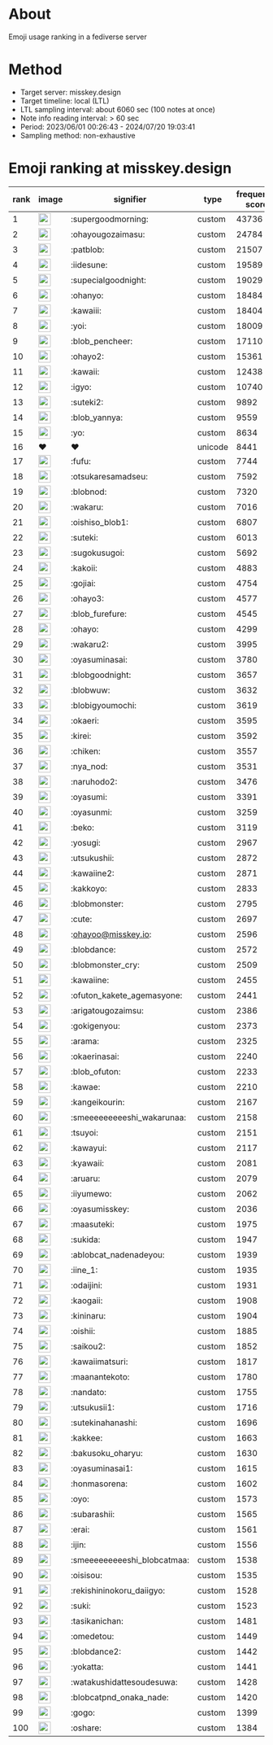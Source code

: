 # About
Emoji usage ranking in a fediverse server

# Method
- Target server: misskey.design
- Target timeline: local (LTL)
- LTL sampling interval: about 6060 sec (100 notes at once)
- Note info reading interval: > 60 sec
- Period: 2023/06/01 00:26:43 - 2024/07/20 19:03:41 
- Sampling method: non-exhaustive

# Emoji ranking at misskey.design

|rank|image|signifier|type|frequency score|
|----|----|----|----|----|
|1|<img height="24" src="https://misskey.design/emoji/supergoodmorning.webp">|:supergoodmorning:|custom|43736|
|2|<img height="24" src="https://misskey.design/emoji/ohayougozaimasu.webp">|:ohayougozaimasu:|custom|24784|
|3|<img height="24" src="https://misskey.design/emoji/patblob.webp">|:patblob:|custom|21507|
|4|<img height="24" src="https://misskey.design/emoji/iidesune.webp">|:iidesune:|custom|19589|
|5|<img height="24" src="https://misskey.design/emoji/supecialgoodnight.webp">|:supecialgoodnight:|custom|19029|
|6|<img height="24" src="https://misskey.design/emoji/ohanyo.webp">|:ohanyo:|custom|18484|
|7|<img height="24" src="https://misskey.design/emoji/kawaiii.webp">|:kawaiii:|custom|18404|
|8|<img height="24" src="https://misskey.design/emoji/yoi.webp">|:yoi:|custom|18009|
|9|<img height="24" src="https://misskey.design/emoji/blob_pencheer.webp">|:blob_pencheer:|custom|17110|
|10|<img height="24" src="https://misskey.design/emoji/ohayo2.webp">|:ohayo2:|custom|15361|
|11|<img height="24" src="https://misskey.design/emoji/kawaii.webp">|:kawaii:|custom|12438|
|12|<img height="24" src="https://misskey.design/emoji/igyo.webp">|:igyo:|custom|10740|
|13|<img height="24" src="https://misskey.design/emoji/suteki2.webp">|:suteki2:|custom|9892|
|14|<img height="24" src="https://misskey.design/emoji/blob_yannya.webp">|:blob_yannya:|custom|9559|
|15|<img height="24" src="https://misskey.design/emoji/yo.webp">|:yo:|custom|8634|
|16|❤|❤|unicode|8441|
|17|<img height="24" src="https://misskey.design/emoji/fufu.webp">|:fufu:|custom|7744|
|18|<img height="24" src="https://misskey.design/emoji/otsukaresamadseu.webp">|:otsukaresamadseu:|custom|7592|
|19|<img height="24" src="https://misskey.design/emoji/blobnod.webp">|:blobnod:|custom|7320|
|20|<img height="24" src="https://misskey.design/emoji/wakaru.webp">|:wakaru:|custom|7016|
|21|<img height="24" src="https://misskey.design/emoji/oishiso_blob1.webp">|:oishiso_blob1:|custom|6807|
|22|<img height="24" src="https://misskey.design/emoji/suteki.webp">|:suteki:|custom|6013|
|23|<img height="24" src="https://misskey.design/emoji/sugokusugoi.webp">|:sugokusugoi:|custom|5692|
|24|<img height="24" src="https://misskey.design/emoji/kakoii.webp">|:kakoii:|custom|4883|
|25|<img height="24" src="https://misskey.design/emoji/gojiai.webp">|:gojiai:|custom|4754|
|26|<img height="24" src="https://misskey.design/emoji/ohayo3.webp">|:ohayo3:|custom|4577|
|27|<img height="24" src="https://misskey.design/emoji/blob_furefure.webp">|:blob_furefure:|custom|4545|
|28|<img height="24" src="https://misskey.design/emoji/ohayo.webp">|:ohayo:|custom|4299|
|29|<img height="24" src="https://misskey.design/emoji/wakaru2.webp">|:wakaru2:|custom|3995|
|30|<img height="24" src="https://misskey.design/emoji/oyasuminasai.webp">|:oyasuminasai:|custom|3780|
|31|<img height="24" src="https://misskey.design/emoji/blobgoodnight.webp">|:blobgoodnight:|custom|3657|
|32|<img height="24" src="https://misskey.design/emoji/blobwuw.webp">|:blobwuw:|custom|3632|
|33|<img height="24" src="https://misskey.design/emoji/blobigyoumochi.webp">|:blobigyoumochi:|custom|3619|
|34|<img height="24" src="https://misskey.design/emoji/okaeri.webp">|:okaeri:|custom|3595|
|35|<img height="24" src="https://misskey.design/emoji/kirei.webp">|:kirei:|custom|3592|
|36|<img height="24" src="https://misskey.design/emoji/chiken.webp">|:chiken:|custom|3557|
|37|<img height="24" src="https://misskey.design/emoji/nya_nod.webp">|:nya_nod:|custom|3531|
|38|<img height="24" src="https://misskey.design/emoji/naruhodo2.webp">|:naruhodo2:|custom|3476|
|39|<img height="24" src="https://misskey.design/emoji/oyasumi.webp">|:oyasumi:|custom|3391|
|40|<img height="24" src="https://misskey.design/emoji/oyasunmi.webp">|:oyasunmi:|custom|3259|
|41|<img height="24" src="https://misskey.design/emoji/beko.webp">|:beko:|custom|3119|
|42|<img height="24" src="https://misskey.design/emoji/yosugi.webp">|:yosugi:|custom|2967|
|43|<img height="24" src="https://misskey.design/emoji/utsukushii.webp">|:utsukushii:|custom|2872|
|44|<img height="24" src="https://misskey.design/emoji/kawaiine2.webp">|:kawaiine2:|custom|2871|
|45|<img height="24" src="https://misskey.design/emoji/kakkoyo.webp">|:kakkoyo:|custom|2833|
|46|<img height="24" src="https://misskey.design/emoji/blobmonster.webp">|:blobmonster:|custom|2795|
|47|<img height="24" src="https://misskey.design/emoji/cute.webp">|:cute:|custom|2697|
|48|<img height="24" src="https://misskey.design/emoji/ohayoo.webp">|:ohayoo@misskey.io:|custom|2596|
|49|<img height="24" src="https://misskey.design/emoji/blobdance.webp">|:blobdance:|custom|2572|
|50|<img height="24" src="https://misskey.design/emoji/blobmonster_cry.webp">|:blobmonster_cry:|custom|2509|
|51|<img height="24" src="https://misskey.design/emoji/kawaiine.webp">|:kawaiine:|custom|2455|
|52|<img height="24" src="https://misskey.design/emoji/ofuton_kakete_agemasyone.webp">|:ofuton_kakete_agemasyone:|custom|2441|
|53|<img height="24" src="https://misskey.design/emoji/arigatougozaimsu.webp">|:arigatougozaimsu:|custom|2386|
|54|<img height="24" src="https://misskey.design/emoji/gokigenyou.webp">|:gokigenyou:|custom|2373|
|55|<img height="24" src="https://misskey.design/emoji/arama.webp">|:arama:|custom|2325|
|56|<img height="24" src="https://misskey.design/emoji/okaerinasai.webp">|:okaerinasai:|custom|2240|
|57|<img height="24" src="https://misskey.design/emoji/blob_ofuton.webp">|:blob_ofuton:|custom|2233|
|58|<img height="24" src="https://misskey.design/emoji/kawae.webp">|:kawae:|custom|2210|
|59|<img height="24" src="https://misskey.design/emoji/kangeikourin.webp">|:kangeikourin:|custom|2167|
|60|<img height="24" src="https://misskey.design/emoji/smeeeeeeeeeshi_wakarunaa.webp">|:smeeeeeeeeeshi_wakarunaa:|custom|2158|
|61|<img height="24" src="https://misskey.design/emoji/tsuyoi.webp">|:tsuyoi:|custom|2151|
|62|<img height="24" src="https://misskey.design/emoji/kawayui.webp">|:kawayui:|custom|2117|
|63|<img height="24" src="https://misskey.design/emoji/kyawaii.webp">|:kyawaii:|custom|2081|
|64|<img height="24" src="https://misskey.design/emoji/aruaru.webp">|:aruaru:|custom|2079|
|65|<img height="24" src="https://misskey.design/emoji/iiyumewo.webp">|:iiyumewo:|custom|2062|
|66|<img height="24" src="https://misskey.design/emoji/oyasumisskey.webp">|:oyasumisskey:|custom|2036|
|67|<img height="24" src="https://misskey.design/emoji/maasuteki.webp">|:maasuteki:|custom|1975|
|68|<img height="24" src="https://misskey.design/emoji/sukida.webp">|:sukida:|custom|1947|
|69|<img height="24" src="https://misskey.design/emoji/ablobcat_nadenadeyou.webp">|:ablobcat_nadenadeyou:|custom|1939|
|70|<img height="24" src="https://misskey.design/emoji/iine_1.webp">|:iine_1:|custom|1935|
|71|<img height="24" src="https://misskey.design/emoji/odaijini.webp">|:odaijini:|custom|1931|
|72|<img height="24" src="https://misskey.design/emoji/kaogaii.webp">|:kaogaii:|custom|1908|
|73|<img height="24" src="https://misskey.design/emoji/kininaru.webp">|:kininaru:|custom|1904|
|74|<img height="24" src="https://misskey.design/emoji/oishii.webp">|:oishii:|custom|1885|
|75|<img height="24" src="https://misskey.design/emoji/saikou2.webp">|:saikou2:|custom|1852|
|76|<img height="24" src="https://misskey.design/emoji/kawaiimatsuri.webp">|:kawaiimatsuri:|custom|1817|
|77|<img height="24" src="https://misskey.design/emoji/maanantekoto.webp">|:maanantekoto:|custom|1780|
|78|<img height="24" src="https://misskey.design/emoji/nandato.webp">|:nandato:|custom|1755|
|79|<img height="24" src="https://misskey.design/emoji/utsukusii1.webp">|:utsukusii1:|custom|1716|
|80|<img height="24" src="https://misskey.design/emoji/sutekinahanashi.webp">|:sutekinahanashi:|custom|1696|
|81|<img height="24" src="https://misskey.design/emoji/kakkee.webp">|:kakkee:|custom|1663|
|82|<img height="24" src="https://misskey.design/emoji/bakusoku_oharyu.webp">|:bakusoku_oharyu:|custom|1630|
|83|<img height="24" src="https://misskey.design/emoji/oyasuminasai1.webp">|:oyasuminasai1:|custom|1615|
|84|<img height="24" src="https://misskey.design/emoji/honmasorena.webp">|:honmasorena:|custom|1602|
|85|<img height="24" src="https://misskey.design/emoji/oyo.webp">|:oyo:|custom|1573|
|86|<img height="24" src="https://misskey.design/emoji/subarashii.webp">|:subarashii:|custom|1565|
|87|<img height="24" src="https://misskey.design/emoji/erai.webp">|:erai:|custom|1561|
|88|<img height="24" src="https://misskey.design/emoji/ijin.webp">|:ijin:|custom|1556|
|89|<img height="24" src="https://misskey.design/emoji/smeeeeeeeeeshi_blobcatmaa.webp">|:smeeeeeeeeeshi_blobcatmaa:|custom|1538|
|90|<img height="24" src="https://misskey.design/emoji/oisisou.webp">|:oisisou:|custom|1535|
|91|<img height="24" src="https://misskey.design/emoji/rekishininokoru_daiigyo.webp">|:rekishininokoru_daiigyo:|custom|1528|
|92|<img height="24" src="https://misskey.design/emoji/suki.webp">|:suki:|custom|1523|
|93|<img height="24" src="https://misskey.design/emoji/tasikanichan.webp">|:tasikanichan:|custom|1481|
|94|<img height="24" src="https://misskey.design/emoji/omedetou.webp">|:omedetou:|custom|1449|
|95|<img height="24" src="https://misskey.design/emoji/blobdance2.webp">|:blobdance2:|custom|1442|
|96|<img height="24" src="https://misskey.design/emoji/yokatta.webp">|:yokatta:|custom|1441|
|97|<img height="24" src="https://misskey.design/emoji/watakushidattesoudesuwa.webp">|:watakushidattesoudesuwa:|custom|1428|
|98|<img height="24" src="https://misskey.design/emoji/blobcatpnd_onaka_nade.webp">|:blobcatpnd_onaka_nade:|custom|1420|
|99|<img height="24" src="https://misskey.design/emoji/gogo.webp">|:gogo:|custom|1399|
|100|<img height="24" src="https://misskey.design/emoji/oshare.webp">|:oshare:|custom|1384|
